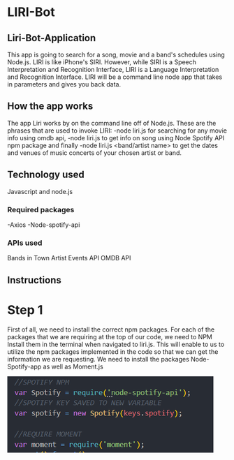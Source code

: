 # LIRI-Bot


## Liri-Bot-Application
This app is going to search for a song, movie and a band's schedules using Node.js. LIRI is like iPhone's SIRI. However, while SIRI is a Speech Interpretation and Recognition Interface, LIRI is a Language Interpretation and Recognition Interface. LIRI will be a command line node app that takes in parameters and gives you back data.

## How the app works
The app Liri works by on the command line off of Node.js. These are the phrases that are used to invoke LIRI: -node liri.js for searching for any movie info using omdb api, -node liri.js to get info on song using Node Spotify API npm package and finally -node liri.js <band/artist name> to get the dates and venues of music concerts of your chosen artist or band.

## Technology used
Javascript and node.js

### Required packages
-Axios -Node-spotify-api

### APIs used
Bands in Town Artist Events API
OMDB API

## Instructions

# Step 1

First of all, we need to install the correct npm packages. For each of the packages that we are requiring at the top of our code, we need to NPM Install them in the terminal when navigated to liri.js. This will enable to us to utilize the npm packages implemented in the code so that we can get the information we are requesting. We need to install the packages Node-Spotify-app as well as Moment.js


![](snips/capture.png)


